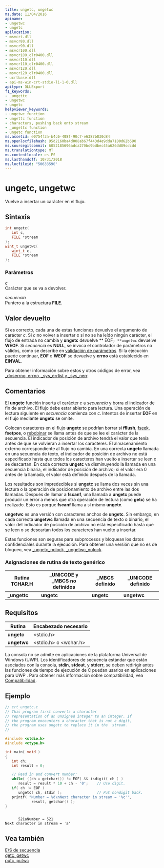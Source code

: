 ```yaml
---
title: ungetc, ungetwc
ms.date: 11/04/2016
apiname:
- ungetwc
- ungetc
apilocation:
- msvcrt.dll
- msvcr80.dll
- msvcr90.dll
- msvcr100.dll
- msvcr100_clr0400.dll
- msvcr110.dll
- msvcr110_clr0400.dll
- msvcr120.dll
- msvcr120_clr0400.dll
- ucrtbase.dll
- api-ms-win-crt-stdio-l1-1-0.dll
apitype: DLLExport
f1_keywords:
- _ungettc
- ungetwc
- ungetc
helpviewer_keywords:
- ungetwc function
- ungettc function
- characters, pushing back onto stream
- _ungettc function
- ungetc function
ms.assetid: e0754f3a-b4c6-408f-90c7-e6387b830d84
ms.openlocfilehash: 95d2160ba4d008ab67f443d4e9dda7180d62b590
ms.sourcegitcommit: 6052185696adca270bc9bdbec45a626dd89cdcdd
ms.translationtype: MT
ms.contentlocale: es-ES
ms.lasthandoff: 10/31/2018
ms.locfileid: "50633590"
---
```

# <a name="ungetc-ungetwc"></a>ungetc, ungetwc

Vuelve a insertar un carácter en el flujo.

## <a name="syntax"></a>Sintaxis

```C
int ungetc(
   int c,
   FILE *stream
);
wint_t ungetwc(
   wint_t c,
   FILE *stream
);
```

### <a name="parameters"></a>Parámetros

*c*<br/>
Carácter que se va a devolver.

*secuencia*<br/>
Puntero a la estructura **FILE**.

## <a name="return-value"></a>Valor devuelto

Si es correcto, cada una de estas funciones devuelve el argumento de carácter *c*. Si *c* no volver a insertar o si no se ha leído ningún carácter, el flujo de entrada no cambia y **ungetc** devuelve ** EOF`; **ungetwc` devuelve **WEOF**. Si *secuencia* es **NULL**, se invoca el controlador de parámetros no válidos, como se describe en [validación de parámetros](../../c-runtime-library/parameter-validation.md). Si la ejecución puede continuar, **EOF** o **WEOF** se devuelve y **errno** está establecido en **EINVAL**.

Para obtener información sobre estos y otros códigos de error, vea [_doserrno, errno, _sys_errlist y _sys_nerr](../../c-runtime-library/errno-doserrno-sys-errlist-and-sys-nerr.md).

## <a name="remarks"></a>Comentarios

El **ungetc** función inserta el carácter *c* a *secuencia* y borra el indicador de fin de archivo. El flujo debe estar abierto para lectura. Una operación de lectura siguiente en *secuencia* comienza con *c*. Intentos de insertar **EOF** en el flujo mediante **ungetc** se omite.

Colocan caracteres en el flujo **ungetc** se podrían borrar si **fflush**, [fseek](fseek-fseeki64.md), **fsetpos**, o [rebobinar](rewind.md) se llama antes de que se lee el carácter de la secuencia. El indicador de posición de archivo tendrá el valor que tenía antes de que se volvieran a insertar los caracteres. El almacenamiento externo correspondiente al flujo no cambia. En una correcta **ungetc** llamada en una secuencia de texto, el indicador de posición de archivo no está especificado hasta que todos los caracteres han vuelto a insertar se leen o se descartan. En cada correcta **ungetc** va disminuyendo la llamada en una secuencia binaria, el indicador de posición de archivo; si el valor era 0 antes de la llamada, el valor está definido después de la llamada.

Los resultados son impredecibles si **ungetc** se llama dos veces sin una lectura o la operación de posicionamiento de archivo entre las dos llamadas. Después de llamar a **fscanf**, una llamada a **ungetc** puede producir un error a menos que otra operación de lectura (como **getc**) se ha realizado. Esto es porque **fscanf** llama a sí mismo **ungetc**.

**ungetwc** es una versión con caracteres anchos de **ungetc**. Sin embargo, en cada correcta **ungetwc** llamada en una secuencia de texto o binario, el valor del indicador de posición de archivo no está especificado hasta que se leen o se descartan todos los caracteres han vuelto a insertar.

Estas funciones son seguras para subprocesos y bloquean los datos confidenciales durante la ejecución. Para obtener una versión que no es de bloqueo, vea [_ungetc_nolock, _ungetwc_nolock](ungetc-nolock-ungetwc-nolock.md).

### <a name="generic-text-routine-mappings"></a>Asignaciones de rutina de texto genérico

|Rutina TCHAR.H|_UNICODE y _MBCS no definidos|_MBCS definido|_UNICODE definido|
|---------------------|------------------------------------|--------------------|-----------------------|
|**_ungettc**|**ungetc**|**ungetc**|**ungetwc**|

## <a name="requirements"></a>Requisitos

|Rutina|Encabezado necesario|
|-------------|---------------------|
|**ungetc**|\<stdio.h>|
|**ungetwc**|\<stdio.h> o \<wchar.h>|

La consola no se admite en aplicaciones de la plataforma Universal de Windows (UWP). Los identificadores de secuencia estándar que están asociados con la consola, **stdin**, **stdout**, y **stderr**, se deben redirigir antes las funciones de tiempo de ejecución de C puedan usarlos en aplicaciones para UWP . Para obtener más información sobre compatibilidad, vea [Compatibilidad](../../c-runtime-library/compatibility.md).

## <a name="example"></a>Ejemplo

```C
// crt_ungetc.c
// This program first converts a character
// representation of an unsigned integer to an integer. If
// the program encounters a character that is not a digit,
// the program uses ungetc to replace it in the  stream.
//

#include <stdio.h>
#include <ctype.h>

int main( void )
{
   int ch;
   int result = 0;

   // Read in and convert number:
   while( ((ch = getchar()) != EOF) && isdigit( ch ) )
      result = result * 10 + ch - '0';    // Use digit.
   if( ch != EOF )
      ungetc( ch, stdin );                // Put nondigit back.
   printf( "Number = %d\nNext character in stream = '%c'",
            result, getchar() );
}
```

```Output

      521aNumber = 521
Next character in stream = 'a'
```

## <a name="see-also"></a>Vea también

[E/S de secuencia](../../c-runtime-library/stream-i-o.md)<br/>
[getc, getwc](getc-getwc.md)<br/>
[putc, putwc](putc-putwc.md)<br/>

